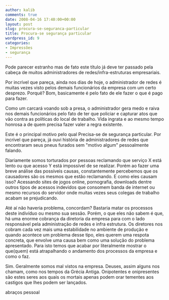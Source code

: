 ```yaml
---
author: kalib
comments: true
date: 2008-04-16 17:40:00+00:00
layout: post
slug: procura-se-seguranca-particular
title: Procura-se segurança particular
wordpress_id: 9
categories:
- Impressões
- segurança
---
```


Pode parecer estranho mas de fato este título já deve ter passado pela cabeça de muitos administradores de redes/infra-estruturas empresariais.




Por incrível que pareça, ainda nos dias de hoje, o administrador de redes é muitas vezes visto pelos demais funcionários da empresa com um certo desprezo. Porquê? Bom, basicamente é pelo fato de ele fazer o que é pago para fazer.




Como um carcará voando sob a presa, o administrador gera medo e raiva nos demais funcionários pelo fato de ter que policiar e capturar atos que vão contra as políticas do local de trabalho. Vida ingrata e ao mesmo tempo honrosa a de quem precisa fazer valer a regra existente.




Este é o principal motivo pelo qual Precisa-se de segurança particular. Por incrível que pareça, já ouvi história de administradores de redes que encontraram seus pneus furados sem "motivo algum" pessoalmente falando.




Diariamente somos torturados por pessoas reclamando que serviço X está lento ou que acesso Y está impossível de se realizar. Porém ao fazer uma breve análise das possíveis causas, constantemente percebemos que os causadores são os mesmos que estão reclamando. E como eles causam isso? Acessando sites de jogos online, pornografia, downloads dentre outros tipos de acessos indevidos que consomem banda de internet ou mesmo recursos do servidor onde muitas vezes seus colegas de trabalho acabam se prejudicando.




Até aí não haveria problema, concordam? Bastaria matar os processos deste indivíduo ou mesmo sua sessão. Porém, o que eles não sabem é que, há uma enorme cobrança da diretoria da empresa para com o lado responsável pela administração de redes e infra estrutura. Os diretores nos cobram cada vez mais uma estabilidade no ambiente de produção e quando acontece um problema desse tipo, eles querem uma respota concreta, que envolve uma causa bem como uma solução do problema apresentado. Para isto temos que acabar por literalmente mostrar o que(quem) está atrapalhando o andamento dos processos da empresa e como o faz.




Sim. Geralmente somos mal vistos na empresa. Deuses, assim alguns nos chamam, como nos tempos da Grécia Antiga. Onipotentes e onipresentes são estes seres aos quais os mortais apenas podem orar tementes aos castigos que lhes podem ser lançados.




abraços pessoal



